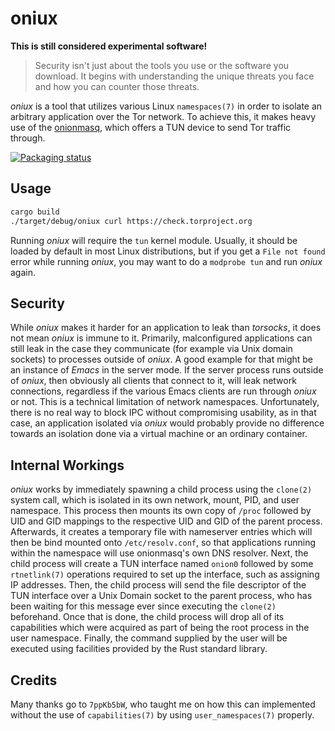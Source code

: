 # oniux

**This is still considered experimental software!**

> Security isn't just about the tools you use or the software you download.
> It begins with understanding the unique threats you face and how you can counter those threats.

*oniux* is a tool that utilizes various Linux `namespaces(7)` in order to isolate
an arbitrary application over the Tor network.  To achieve this, it makes heavy
use of the [onionmasq](https://gitlab.torproject.org/tpo/core/onionmasq), which
offers a TUN device to send Tor traffic through.

[![Packaging status](https://repology.org/badge/vertical-allrepos/oniux.svg)](https://repology.org/project/oniux/versions)

## Usage

```sh
cargo build
./target/debug/oniux curl https://check.torproject.org
```

Running *oniux* will require the `tun` kernel module.  Usually, it should be
loaded by default in most Linux distributions, but if you get a `File not found`
error while running *oniux*, you may want to do a `modprobe tun` and run *oniux*
again.

## Security

While *oniux* makes it harder for an application to leak than *torsocks*, it
does not mean *oniux* is immune to it.  Primarily, malconfigured applications
can still leak in the case they communicate (for example via Unix domain
sockets) to processes outside of *oniux*.  A good example for that might be an
instance of *Emacs* in the server mode.  If the server process runs outside of
*oniux*, then obviously all clients that connect to it, will leak network
connections, regardless if the various Emacs clients are run through *oniux* or
not.  This is a technical limitation of network namespaces.  Unfortunately,
there is no real way to block IPC without compromising usability, as in that
case, an application isolated via *oniux* would probably provide no difference
towards an isolation done via a virtual machine or an ordinary container.

## Internal Workings

*oniux* works by immediately spawning a child process using the `clone(2)`
system call, which is isolated in its own network, mount, PID, and user
namespace.  This process then mounts its own copy of `/proc` followed by
UID and GID mappings to the respective UID and GID of the parent process.
Afterwards, it creates a temporary file with nameserver entries which will then
be bind mounted onto `/etc/resolv.conf`, so that applications running within the
namespace will use onionmasq's own DNS resolver.  Next, the child process will
create a TUN interface named `onion0` followed by some `rtnetlink(7)` operations
required to set up the interface, such as assigning IP addresses.  Then, the
child process will send the file descriptor of the TUN interface over a Unix
Domain socket to the parent process, who has been waiting for this message ever
since executing the `clone(2)` beforehand.  Once that is done, the child process
will drop all of its capabilities which were acquired as part of being the root
process in the user namespace.  Finally, the command supplied by the user will
be executed using facilities provided by the Rust standard library.

## Credits

Many thanks go to `7ppKb5bW`, who taught me on how this can implemented without
the use of `capabilities(7)` by using `user_namespaces(7)` properly.
